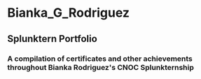 # Bianka_G_Rodriguez

## Splunktern Portfolio

### A compilation of certificates and other achievements throughout Bianka Rodriguez's CNOC Splunkternship
